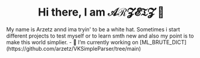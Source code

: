 <h1 align="center"> Hi there, I am 𝒜ℛ𝓩𝓔𝔗𝓩 👋 </h1>
My name is Arzetz annd ima tryin' to be a white hat. Sometimes i start different projects to test myself or to learn smth new and also my point is to make this world simplier.
- 🔭 I’m currently working on [ML_BRUTE_DICT](https://github.com/arzetz/VKSimpleParser/tree/main)
<!--
**arzetz/arzetz** is a ✨ _special_ ✨ repository because its `README.md` (this file) appears on your GitHub profile.

Here are some ideas to get you started:

- 🔭 I’m currently working on ...
- 🌱 I’m currently learning ...
- 👯 I’m looking to collaborate on ...
- 🤔 I’m looking for help with ...
- 💬 Ask me about ...
- 📫 How to reach me: ...
- ⚡ Fun fact: ...
-->
